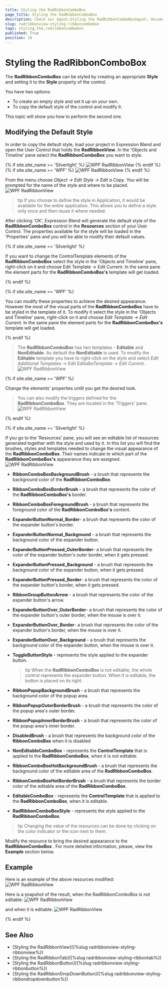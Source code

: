 ```yaml
---
title: Styling the RadRibbonComboBox
page_title: Styling the RadRibbonComboBox
description: Check our &quot;Styling the RadRibbonComboBox&quot; documentation article for the RadRibbonView {{ site.framework_name }} control.
slug: radribbonview-styling-ribboncombobox
tags: styling,the,radribboncombobox
published: True
position: 18
---
```


# Styling the RadRibbonComboBox

The __RadRibbonComboBox__ can be styled by creating an appropriate __Style__ and setting it to the __Style__ property of the control.			

You have two options:

* To create an empty style and set it up on your own.
* To copy the default style of the control and modify it.

This topic will show you how to perform the second one.

## Modifying the Default Style

In order to copy the default style, load your project in Expression Blend and open the User Control that holds the __RadRibbonView__. In the 'Objects and Timeline' pane select the __RadRibbonComboBox__ you want to style.				

{% if site.site_name == 'Silverlight' %}
![WPF RadRibbonView  ](images/RibbonView_Styling_ComboBox_Locate.png)
{% endif %}
{% if site.site_name == 'WPF' %}
![WPF RadRibbonView  ](images/RibbonView_Styling_ComboBox_LocateWPF.png)
{% endif %}

From the menu choose *Object -> Edit Style -> Edit a Copy*. You will be prompted for the name of the style and where to be placed.
![WPF RadRibbonView  ](images/RibbonView_Styling_ComboBox_CreateStyle.png)

>tip If you choose to define the style in Application, it would be available for the entire application. This allows you to define a style only once and then reuse it where needed.

After clicking 'OK', Expression Blend will generate the default style of the __RadRibbonComboBox__ control in the __Resources__ section of your User Control. The properties available for the style will be loaded in the 'Properties' pane and you will be able to modify their default values.

{% if site.site_name == 'Silverlight' %}

If you want to change the ControlTemplate elements of the __RadRibbonComboBox__ select the style in the 'Objects and Timeline' pane, right-click on it and choose Edit Template -> Edit Current. In the same pane the element parts for the __RadRibbonComboBox's__ template will get loaded.

{% endif %}

{% if site.site_name == 'WPF' %}

You can modify these properties to achieve the desired appearance. However the most of the visual parts of the __RadRibbonComboBox__ have to be styled in the template of it. To modify it select the style in the 'Objects and Timeline' pane, right-click on it and choose *Edit Template -> Edit Current*. In the same pane the element parts for the __RadRibbonComboBox's__ template will get loaded.

{% endif %}

>The __RadRibbonComboBox__ has two templates - __Editable__ and __NonEditable__. As default the __NonEditable__ is used. To modify the __Editable__ template you have to right-click on the style and select *Edit Additional Templates -> Edit EditalbeTemplate -> Edit Current*.
>![WPF RadRibbonView  ](images/RibbonView_Styling_ComboBox_ControlTemplate.png)

{% if site.site_name == 'WPF' %}

Change the elements' properties untill you get the desired look.

>You can also modify the triggers defined for the __RadRibbonComboBox__. They are located in the 'Triggers' pane.
>![WPF RadRibbonView  ](images/RibbonView_Styling_ComboBox_Triggers.png)

{% endif %}

{% if site.site_name == 'Silverlight' %}

If you go to the 'Resources' pane, you will see an editable list of resources generated together with the style and used by it. In this list you will find the brushes, styles and templates needed to change the visual appearance of the __RadRibbonComboBox__. Their names indicate to which part of the __RadRibbonComboBox's__ appearance they are assigned.
![WPF RadRibbonView  ](images/RibbonView_Styling_ComboBox_Resources.png)

* __RibbonComboBoxBackgroundBrush__ - a brush that represents the background color of the __RadRibbonComboBox__.						

* __RibbonComboBoxBorderBrush__ - a brush that represents the color of the __RadRibbonComboBox's__ border.						

* __RibbonComboBoxForegroundBrush__ - a brush that represents the foreground color of the __RadRibbonComboBox's__ content.						

* __ExpanderButtonNormal_Border__- a brush that represents the color of the expander button's border.						

* __ExpanderButtonNormal_Background__ - a brush that represents the background color of the expander button.						

* __ExpanderButtonPressed_OuterBorder__- a brush that represents the color of the expander button's outer border, when it gets pressed.						

* __ExpanderButtonPressed_Background__ - a brush that represents the background color of the expander button, when it gets pressed.						

* __ExpanderButtonPressed_Border__- a brush that represents the color of the expander button's border, when it gets pressed.						

* __RibbonGroupButtonArrow__ - a brush that represents the color of the expander button's arrow.						

* __ExpanderButtonOver_OuterBorder__- a brush that represents the color of the expander button's outer border, when the mouse is over it.						

* __ExpanderButtonOver_Border__- a brush that represents the color of the expander button's border, when the mouse is over it.						

* __ExpanderButtonOver_Background__ - a brush that represents the background color of the expander button, when the mouse is over it.						

* __ToggleButtonStyle__ - represents the style applied to the expander button.						

	>tip When the __RadRibbonComboBox__ is not editable, the whole control represents the expander button. When it is editable, the button is placed on its right.					

* __RibbonPopupBackgroundBrush__ - a brush that represents the background color of the popup area.						

* __RibbonPopupOuterBorderBrush__ - a brush that represents the color of the popup area's outer border.						

* __RibbonPopupInnerBorderBrush__ - a brush that represents the color of the popup area's inner border.						

* __DisabledBrush__ - a brush that represents the background color of the __RibbonComboBox__ when it is disabled						

* __NonEditableComboBox__ - represents the __ControlTemplate__ that is applied to the __RadRibbonComboBox__, when it is not editable.						

* __RibbonComboBoxHotBackgroundBrush__ - a brush that represents the background color of the editable area of the __RadRibbonComboBox__.						

* __RibbonComboBoxHotBorderBrush__ - a brush that represents the border color of the editable area of the __RadRibbonComboBox__.						

* __EditableComboBox__ - represents the __ControlTemplate__ that is applied to the __RadRibbonComboBox__, when it is editable.						

* __RadRibbonComboBoxStyle__ - represents the style applied to the __RadRibbonComboBox__.						

>tip Changing the value of the resources can be done by clicking on the color indicator or the icon next to them.

Modify the resource to bring the desired appearance to the __RadRibbonComboBox__ . For more detailed information, please, view the __Example__ section below.

## Example

Here is an example of the above resources modified:
![WPF RadRibbonView  ](images/RibbonView_Styling_ComboBox_ResourcesModified.png)

Here is a snapshot of the result, when the RadRibbonComboBox is not editable:
![WPF RadRibbonView  ](images/RibbonView_Styling_ComboBox_Example.png)

and when it is editable:
![WPF RadRibbonView  ](images/RibbonView_Styling_ComboBox_ExampleEditable.png)

{% endif %}

## See Also
 * [Styling the RadRibbonView]({%slug radribbonview-styling-ribbonview%})
 * [Styling the RadRibbonTab]({%slug radribbonview-styling-ribbontab%})
 * [Styling the RadRibbonButton]({%slug radribbonview-styling-ribbonbutton%})
 * [Styling the RadRibbonDropDownButton]({%slug radribbonview-styling-ribbondropdownbutton%})